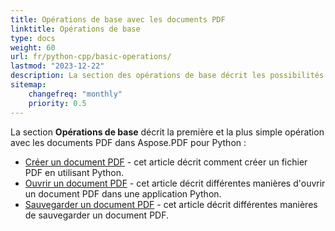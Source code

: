 ```yaml
---
title: Opérations de base avec les documents PDF
linktitle: Opérations de base
type: docs
weight: 60
url: fr/python-cpp/basic-operations/
lastmod: "2023-12-22"
description: La section des opérations de base décrit les possibilités d'ouverture et de sauvegarde des documents PDF en utilisant Aspose.PDF pour Python via C++.
sitemap:
    changefreq: "monthly"
    priority: 0.5
---
```


La section **Opérations de base** décrit la première et la plus simple opération avec les documents PDF dans Aspose.PDF pour Python :

- [Créer un document PDF](/pdf/python-cpp/create-document/) - cet article décrit comment créer un fichier PDF en utilisant Python.
- [Ouvrir un document PDF](/pdf/python-cpp/open-pdf-document/) - cet article décrit différentes manières d'ouvrir un document PDF dans une application Python.
- [Sauvegarder un document PDF](/pdf/python-cpp/save-pdf-document/) - cet article décrit différentes manières de sauvegarder un document PDF.